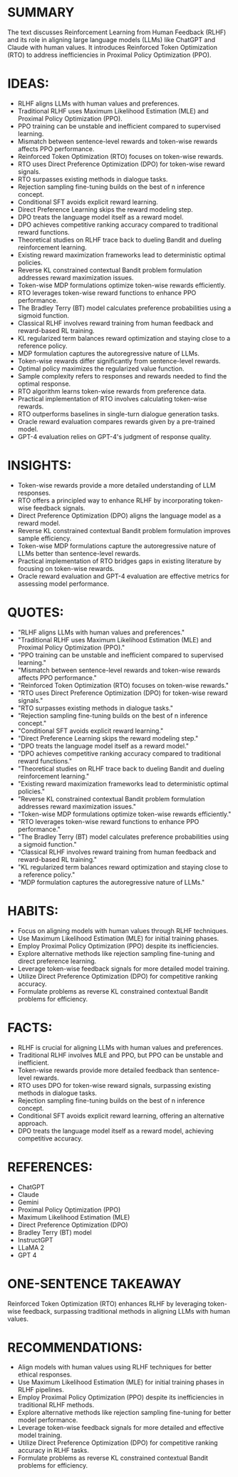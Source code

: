 # SUMMARY
The text discusses Reinforcement Learning from Human Feedback (RLHF) and its role in aligning large language models (LLMs) like ChatGPT and Claude with human values. It introduces Reinforced Token Optimization (RTO) to address inefficiencies in Proximal Policy Optimization (PPO).

# IDEAS:
- RLHF aligns LLMs with human values and preferences.
- Traditional RLHF uses Maximum Likelihood Estimation (MLE) and Proximal Policy Optimization (PPO).
- PPO training can be unstable and inefficient compared to supervised learning.
- Mismatch between sentence-level rewards and token-wise rewards affects PPO performance.
- Reinforced Token Optimization (RTO) focuses on token-wise rewards.
- RTO uses Direct Preference Optimization (DPO) for token-wise reward signals.
- RTO surpasses existing methods in dialogue tasks.
- Rejection sampling fine-tuning builds on the best of n inference concept.
- Conditional SFT avoids explicit reward learning.
- Direct Preference Learning skips the reward modeling step.
- DPO treats the language model itself as a reward model.
- DPO achieves competitive ranking accuracy compared to traditional reward functions.
- Theoretical studies on RLHF trace back to dueling Bandit and dueling reinforcement learning.
- Existing reward maximization frameworks lead to deterministic optimal policies.
- Reverse KL constrained contextual Bandit problem formulation addresses reward maximization issues.
- Token-wise MDP formulations optimize token-wise rewards efficiently.
- RTO leverages token-wise reward functions to enhance PPO performance.
- The Bradley Terry (BT) model calculates preference probabilities using a sigmoid function.
- Classical RLHF involves reward training from human feedback and reward-based RL training.
- KL regularized term balances reward optimization and staying close to a reference policy.
- MDP formulation captures the autoregressive nature of LLMs.
- Token-wise rewards differ significantly from sentence-level rewards.
- Optimal policy maximizes the regularized value function.
- Sample complexity refers to responses and rewards needed to find the optimal response.
- RTO algorithm learns token-wise rewards from preference data.
- Practical implementation of RTO involves calculating token-wise rewards.
- RTO outperforms baselines in single-turn dialogue generation tasks.
- Oracle reward evaluation compares rewards given by a pre-trained model.
- GPT-4 evaluation relies on GPT-4's judgment of response quality.

# INSIGHTS:
- Token-wise rewards provide a more detailed understanding of LLM responses.
- RTO offers a principled way to enhance RLHF by incorporating token-wise feedback signals.
- Direct Preference Optimization (DPO) aligns the language model as a reward model.
- Reverse KL constrained contextual Bandit problem formulation improves sample efficiency.
- Token-wise MDP formulations capture the autoregressive nature of LLMs better than sentence-level rewards.
- Practical implementation of RTO bridges gaps in existing literature by focusing on token-wise rewards.
- Oracle reward evaluation and GPT-4 evaluation are effective metrics for assessing model performance.

# QUOTES:
- "RLHF aligns LLMs with human values and preferences."
- "Traditional RLHF uses Maximum Likelihood Estimation (MLE) and Proximal Policy Optimization (PPO)."
- "PPO training can be unstable and inefficient compared to supervised learning."
- "Mismatch between sentence-level rewards and token-wise rewards affects PPO performance."
- "Reinforced Token Optimization (RTO) focuses on token-wise rewards."
- "RTO uses Direct Preference Optimization (DPO) for token-wise reward signals."
- "RTO surpasses existing methods in dialogue tasks."
- "Rejection sampling fine-tuning builds on the best of n inference concept."
- "Conditional SFT avoids explicit reward learning."
- "Direct Preference Learning skips the reward modeling step."
- "DPO treats the language model itself as a reward model."
- "DPO achieves competitive ranking accuracy compared to traditional reward functions."
- "Theoretical studies on RLHF trace back to dueling Bandit and dueling reinforcement learning."
- "Existing reward maximization frameworks lead to deterministic optimal policies."
- "Reverse KL constrained contextual Bandit problem formulation addresses reward maximization issues."
- "Token-wise MDP formulations optimize token-wise rewards efficiently."
- "RTO leverages token-wise reward functions to enhance PPO performance."
- "The Bradley Terry (BT) model calculates preference probabilities using a sigmoid function."
- "Classical RLHF involves reward training from human feedback and reward-based RL training."
- "KL regularized term balances reward optimization and staying close to a reference policy."
- "MDP formulation captures the autoregressive nature of LLMs."

# HABITS:
- Focus on aligning models with human values through RLHF techniques.
- Use Maximum Likelihood Estimation (MLE) for initial training phases.
- Employ Proximal Policy Optimization (PPO) despite its inefficiencies.
- Explore alternative methods like rejection sampling fine-tuning and direct preference learning.
- Leverage token-wise feedback signals for more detailed model training.
- Utilize Direct Preference Optimization (DPO) for competitive ranking accuracy.
- Formulate problems as reverse KL constrained contextual Bandit problems for efficiency.

# FACTS:
- RLHF is crucial for aligning LLMs with human values and preferences.
- Traditional RLHF involves MLE and PPO, but PPO can be unstable and inefficient.
- Token-wise rewards provide more detailed feedback than sentence-level rewards.
- RTO uses DPO for token-wise reward signals, surpassing existing methods in dialogue tasks.
- Rejection sampling fine-tuning builds on the best of n inference concept.
- Conditional SFT avoids explicit reward learning, offering an alternative approach.
- DPO treats the language model itself as a reward model, achieving competitive accuracy.

# REFERENCES:
- ChatGPT
- Claude
- Gemini
- Proximal Policy Optimization (PPO)
- Maximum Likelihood Estimation (MLE)
- Direct Preference Optimization (DPO)
- Bradley Terry (BT) model
- InstructGPT
- LLaMA 2
- GPT 4

# ONE-SENTENCE TAKEAWAY
Reinforced Token Optimization (RTO) enhances RLHF by leveraging token-wise feedback, surpassing traditional methods in aligning LLMs with human values.

# RECOMMENDATIONS:
- Align models with human values using RLHF techniques for better ethical responses.
- Use Maximum Likelihood Estimation (MLE) for initial training phases in RLHF pipelines.
- Employ Proximal Policy Optimization (PPO) despite its inefficiencies in traditional RLHF methods.
- Explore alternative methods like rejection sampling fine-tuning for better model performance.
- Leverage token-wise feedback signals for more detailed and effective model training.
- Utilize Direct Preference Optimization (DPO) for competitive ranking accuracy in RLHF tasks.
- Formulate problems as reverse KL constrained contextual Bandit problems for efficiency.
